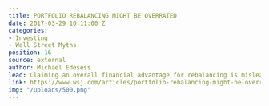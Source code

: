 ```yaml
---
title: PORTFOLIO REBALANCING MIGHT BE OVERRATED
date: 2017-03-29 10:11:00 Z
categories:
- Investing
- Wall Street Myths
position: 16
source: external
author: Michael Edesess
lead: Claiming an overall financial advantage for rebalancing is misleading.
link: https://www.wsj.com/articles/portfolio-rebalancing-might-be-overrated-1483931101
img: "/uploads/500.png"
---
```


